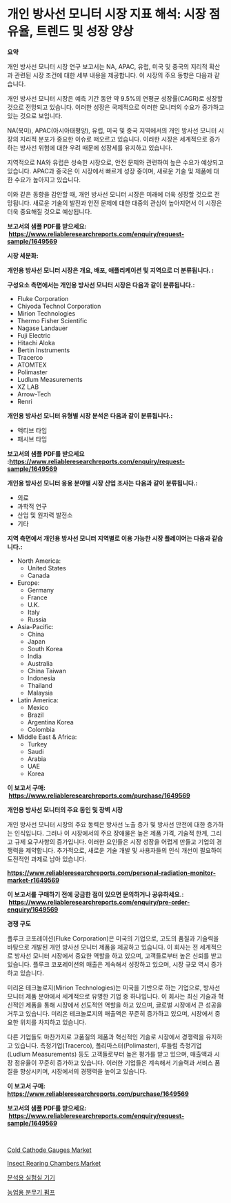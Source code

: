 <p><h1>개인 방사선 모니터 시장 지표 해석: 시장 점유율, 트렌드 및 성장 양상</h1></p><p><strong>요약</strong></p>
<p><p>개인 방사선 모니터 시장 연구 보고서는 NA, APAC, 유럽, 미국 및 중국의 지리적 확산과 관련된 시장 조건에 대한 세부 내용을 제공합니다. 이 시장의 주요 동향은 다음과 같습니다.</p><p>개인 방사선 모니터 시장은 예측 기간 동안 약 9.5%의 연평균 성장률(CAGR)로 성장할 것으로 전망되고 있습니다. 이러한 성장은 국제적으로 이러한 모니터의 수요가 증가하고 있는 것으로 보입니다.</p><p>NA(북미), APAC(아시아태평양), 유럽, 미국 및 중국 지역에서의 개인 방사선 모니터 시장의 지리적 분포가 중요한 이슈로 떠오르고 있습니다. 이러한 시장은 세계적으로 증가하는 방사선 위험에 대한 우려 때문에 성장세를 유지하고 있습니다.</p><p>지역적으로 NA와 유럽은 성숙한 시장으로, 안전 문제와 관련하여 높은 수요가 예상되고 있습니다. APAC과 중국은 이 시장에서 빠르게 성장 중이며, 새로운 기술 및 제품에 대한 수요가 높아지고 있습니다.</p><p>이와 같은 동향을 감안할 때, 개인 방사선 모니터 시장은 미래에 더욱 성장할 것으로 전망됩니다. 새로운 기술의 발전과 안전 문제에 대한 대중의 관심이 높아지면서 이 시장은 더욱 중요해질 것으로 예상됩니다.</p></p>
<p><strong>보고서의 샘플 PDF를 받으세요: &nbsp;<a href="https://www.reliableresearchreports.com/enquiry/request-sample/1649569">https://www.reliableresearchreports.com/enquiry/request-sample/1649569</a></strong></p>
<p><strong>시장 세분화:</strong></p>
<p><strong> 개인용 방사선 모니터 시장은 개요, 배포, 애플리케이션 및 지역으로 더 분류됩니다. :</strong></p>
<p><strong>구성요소 측면에서는 개인용 방사선 모니터 시장은 다음과 같이 분류됩니다.:</strong></p>
<p><ul><li>Fluke Corporation</li><li>Chiyoda Technol Corporation</li><li>Mirion Technologies</li><li>Thermo Fisher Scientific</li><li>Nagase Landauer</li><li>Fuji Electric</li><li>Hitachi Aloka</li><li>Bertin Instruments</li><li>Tracerco</li><li>ATOMTEX</li><li>Polimaster</li><li>Ludlum Measurements</li><li>XZ LAB</li><li>Arrow-Tech</li><li>Renri</li></ul></p>
<p><strong> 개인용 방사선 모니터 유형별 시장 분석은 다음과 같이 분류됩니다.:</strong></p>
<p><ul><li>액티브 타입</li><li>패시브 타입</li></ul></p>
<p><strong>보고서의 샘플 PDF를 받으세요 :<a href="https://www.reliableresearchreports.com/enquiry/request-sample/1649569">https://www.reliableresearchreports.com/enquiry/request-sample/1649569</a></strong></p>
<p><strong> 개인용 방사선 모니터 응용 분야별 시장 산업 조사는 다음과 같이 분류됩니다.:</strong></p>
<p><ul><li>의료</li><li>과학적 연구</li><li>산업 및 원자력 발전소</li><li>기타</li></ul></p>
<p><strong>지역 측면에서 개인용 방사선 모니터 지역별로 이용 가능한 시장 플레이어는 다음과 같습니다.:</strong></p>
<p><ul>
    <li>
        North America:
        <ul>
            <li>United States</li>
            <li>Canada</li>
        </ul>
    </li>
    <li>
        Europe:
        <ul>
            <li>Germany</li>
            <li>France</li>
            <li>U.K.</li>
            <li>Italy</li>
            <li>Russia</li>
        </ul>
    </li>
    <li>
        Asia-Pacific:
        <ul>
            <li>China</li>
            <li>Japan</li>
            <li>South Korea</li>
            <li>India</li>
            <li>Australia</li>
            <li>China Taiwan</li>
            <li>Indonesia</li>
            <li>Thailand</li>
            <li>Malaysia</li>
        </ul>
    </li>
    <li>
        Latin America:
        <ul>
            <li>Mexico</li>
            <li>Brazil</li>
            <li>Argentina Korea</li>
            <li>Colombia</li>
        </ul>
    </li>
    <li>
        Middle East & Africa:
        <ul>
            <li>Turkey</li>
            <li>Saudi</li>
            <li>Arabia</li>
            <li>UAE</li>
            <li>Korea</li>
        </ul>
    </li>
    </ul></p>
<p><strong>이 보고서 구매: &nbsp;<a href="https://www.reliableresearchreports.com/purchase/1649569">https://www.reliableresearchreports.com/purchase/1649569</a></strong></p>
<p><strong>개인용 방사선 모니터의 주요 동인 및 장벽 시장</strong></p>
<p><p>개인 방사선 모니터 시장의 주요 동력은 방사선 노출 증가 및 방사선 안전에 대한 증가하는 인식입니다. 그러나 이 시장에서의 주요 장애물은 높은 제품 가격, 기술적 한계, 그리고 규제 요구사항의 증가입니다. 이러한 요인들은 시장 성장을 어렵게 만들고 기업의 경쟁력을 제약합니다. 추가적으로, 새로운 기술 개발 및 사용자들의 인식 개선이 필요하여 도전적인 과제로 남아 있습니다.</p></p>
<p><strong><a href="https://www.reliableresearchreports.com/personal-radiation-monitor-market-r1649569">https://www.reliableresearchreports.com/personal-radiation-monitor-market-r1649569</a></strong></p>
<p><strong>이 보고서를 구매하기 전에 궁금한 점이 있으면 문의하거나 공유하세요.: &nbsp;<a href="https://www.reliableresearchreports.com/enquiry/pre-order-enquiry/1649569">https://www.reliableresearchreports.com/enquiry/pre-order-enquiry/1649569</a></strong></p>
<p><strong>경쟁 구도</strong></p>
<p><p>플루크 코포레이션(Fluke Corporation)은 미국의 기업으로, 고도의 품질과 기술력을 바탕으로 개발된 개인 방사선 모니터 제품을 제공하고 있습니다. 이 회사는 전 세계적으로 방사선 모니터 시장에서 중요한 역할을 하고 있으며, 고객들로부터 높은 신뢰를 받고 있습니다. 플루크 코포레이션의 매출은 계속해서 성장하고 있으며, 시장 규모 역시 증가하고 있습니다.</p><p>미리온 테크놀로지(Mirion Technologies)는 미국을 기반으로 하는 기업으로, 방사선 모니터 제품 분야에서 세계적으로 유명한 기업 중 하나입니다. 이 회사는 최신 기술과 혁신적인 제품을 통해 시장에서 선도적인 역할을 하고 있으며, 글로벌 시장에서 큰 성공을 거두고 있습니다. 미리온 테크놀로지의 매출액은 꾸준히 증가하고 있으며, 시장에서 중요한 위치를 차지하고 있습니다.</p><p>다른 기업들도 마찬가지로 고품질의 제품과 혁신적인 기술로 시장에서 경쟁력을 유지하고 있습니다. 측정기업(Tracerco), 폴리마스터(Polimaster), 루들럼 측정기업(Ludlum Measurements) 등도 고객들로부터 높은 평가를 받고 있으며, 매출액과 시장 점유율이 꾸준히 증가하고 있습니다. 이러한 기업들은 계속해서 기술력과 서비스 품질을 향상시키며, 시장에서의 경쟁력을 높이고 있습니다.</p></p>
<p><strong>이 보고서 구매: &nbsp; <a href="https://www.reliableresearchreports.com/purchase/1649569">https://www.reliableresearchreports.com/purchase/1649569</a></strong></p>
<p><strong>보고서의 샘플 PDF를 받으세요: &nbsp;<a href="https://www.reliableresearchreports.com/enquiry/request-sample/1649569">https://www.reliableresearchreports.com/enquiry/request-sample/1649569</a></strong><strong></strong></p>
<p>&nbsp;</p>
<p><p><a href="https://github.com/dx0328/Market-Research-Report-List-2/blob/main/cold-cathode-gauges-market.md">Cold Cathode Gauges Market</a></p><p><a href="https://github.com/Glendatilghmankmgz0rbhwpy/Market-Research-Report-List-2/blob/main/insect-rearing-chambers-market.md">Insect Rearing Chambers Market</a></p><p><a href="https://github.com/fernandotryO5lson96765/Market-Research-Report-List-1/blob/main/837418628646.md">분석용 실험실 기기</a></p><p><a href="https://github.com/CliftonFisher9067/Market-Research-Report-List-1/blob/main/491445528645.md">농업용 분무기 펌프</a></p></p>